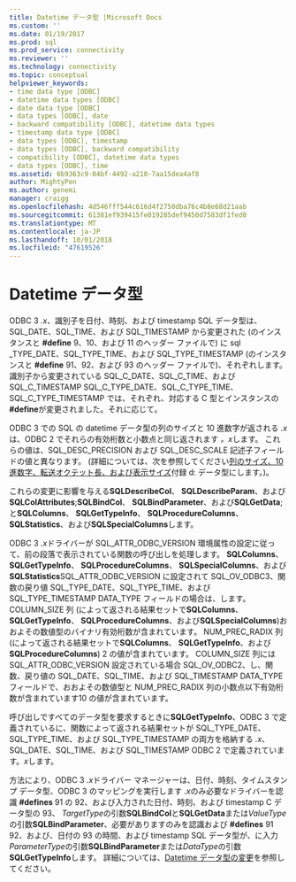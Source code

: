 ```yaml
---
title: Datetime データ型 |Microsoft Docs
ms.custom: ''
ms.date: 01/19/2017
ms.prod: sql
ms.prod_service: connectivity
ms.reviewer: ''
ms.technology: connectivity
ms.topic: conceptual
helpviewer_keywords:
- time data type [ODBC]
- datetime data types [ODBC]
- date data type [ODBC]
- data types [ODBC], date
- backward compatibility [ODBC], datetime data types
- timestamp data type [ODBC]
- data types [ODBC], timestamp
- data types [ODBC], backward compatibility
- compatibility [ODBC], datetime data types
- data types [ODBC], time
ms.assetid: 6b9363c9-04bf-4492-a210-7aa15dea4af8
author: MightyPen
ms.author: genemi
manager: craigg
ms.openlocfilehash: 4d546fff544c616d4f2750dba76c4b8e68d21aab
ms.sourcegitcommit: 61381ef939415fe019285def9450d7583df1fed0
ms.translationtype: MT
ms.contentlocale: ja-JP
ms.lasthandoff: 10/01/2018
ms.locfileid: "47619526"
---
```

# <a name="datetime-data-types"></a>Datetime データ型
ODBC 3 *.x*、識別子を日付、時刻、および timestamp SQL データ型は、SQL_DATE、SQL_TIME、および SQL_TIMESTAMP から変更された (のインスタンスと **#define** 9、10、および 11 のヘッダー ファイルで) に sql _TYPE_DATE、SQL_TYPE_TIME、および SQL_TYPE_TIMESTAMP (のインスタンスと **#define** 91、92、および 93 のヘッダー ファイルで)、それぞれします。 識別子から変更されている SQL_C_DATE、SQL_C_TIME、および SQL_C_TIMESTAMP SQL_C_TYPE_DATE、SQL_C_TYPE_TIME、SQL_C_TYPE_TIMESTAMP では、それぞれ、対応する C 型とインスタンスの **#define**が変更されました。それに応じて。  
  
 ODBC 3 での SQL の datetime データ型の列のサイズと 10 進数字が返される *.x*は、ODBC 2 でそれらの有効桁数と小数点と同じ返されます *。x*します。 これらの値は、SQL_DESC_PRECISION および SQL_DESC_SCALE 記述子フィールドの値と異なります。 (詳細については、次を参照してください[列のサイズ、10 進数字、転送オクテット長、および表示サイズ](../../../odbc/reference/appendixes/column-size-decimal-digits-transfer-octet-length-and-display-size.md)付録 d: データ型にします。)。  
  
 これらの変更に影響を与える**SQLDescribeCol**、 **SQLDescribeParam**、および**SQLColAttributes**;**SQLBindCol**、 **SQLBindParameter**、および**SQLGetData**; と**SQLColumns**、 **SQLGetTypeInfo**、 **SQLProcedureColumns**、 **SQLStatistics**、および**SQLSpecialColumns**します。  
  
 ODBC 3 *.x*ドライバーが SQL_ATTR_ODBC_VERSION 環境属性の設定に従って、前の段落で表示されている関数の呼び出しを処理します。 **SQLColumns**、 **SQLGetTypeInfo**、 **SQLProcedureColumns**、 **SQLSpecialColumns**、および**SQLStatistics**SQL_ATTR_ODBC_VERSION に設定されて SQL_OV_ODBC3、関数の戻り値 SQL_TYPE_DATE、SQL_TYPE_TIME、および SQL_TYPE_TIMESTAMP DATA_TYPE フィールドの場合は、します。 COLUMN_SIZE 列 (によって返される結果セットで**SQLColumns**、 **SQLGetTypeInfo**、 **SQLProcedureColumns**、および**SQLSpecialColumns**)おおよその数値型のバイナリ有効桁数が含まれています。 NUM_PREC_RADIX 列 (によって返される結果セットで**SQLColumns**、 **SQLGetTypeInfo**、および**SQLProcedureColumns**) 2 の値が含まれています。 COLUMN_SIZE 列には SQL_ATTR_ODBC_VERSION 設定されている場合 SQL_OV_ODBC2、し、関数、戻り値の SQL_DATE、SQL_TIME、および SQL_TIMESTAMP DATA_TYPE フィールドで、おおよその数値型と NUM_PREC_RADIX 列の小数点以下有効桁数が含まれています10 の値が含まれています。  
  
 呼び出しですべてのデータ型を要求するときに**SQLGetTypeInfo**、ODBC 3 で定義されているに、関数によって返される結果セットが SQL_TYPE_DATE、SQL_TYPE_TIME、および SQL_TYPE_TIMESTAMP の両方を格納する *.x*、SQL_DATE、SQL_TIME、および SQL_TIMESTAMP ODBC 2 で定義されています。*x*します。  
  
 方法により、ODBC 3 *.x*ドライバー マネージャーは、日付、時刻、タイムスタンプ データ型、ODBC 3 のマッピングを実行します *.x*のみ必要なドライバーを認識 **#defines** 91 の 92、および入力された日付、時刻、および timestamp C データ型の 93、 *TargetType*の引数**SQLBindCol**と**SQLGetData**または*ValueType*の引数**SQLBindParameter**、必要がありますのみを認識および **#defines** 91 92、および、日付の 93 の時間、および timestamp SQL データ型が、に入力*ParameterType*の引数**SQLBindParameter**または*DataType*の引数**SQLGetTypeInfo**します。 詳細については、[Datetime データ型の変更](../../../odbc/reference/develop-app/datetime-data-type-changes.md)を参照してください。
